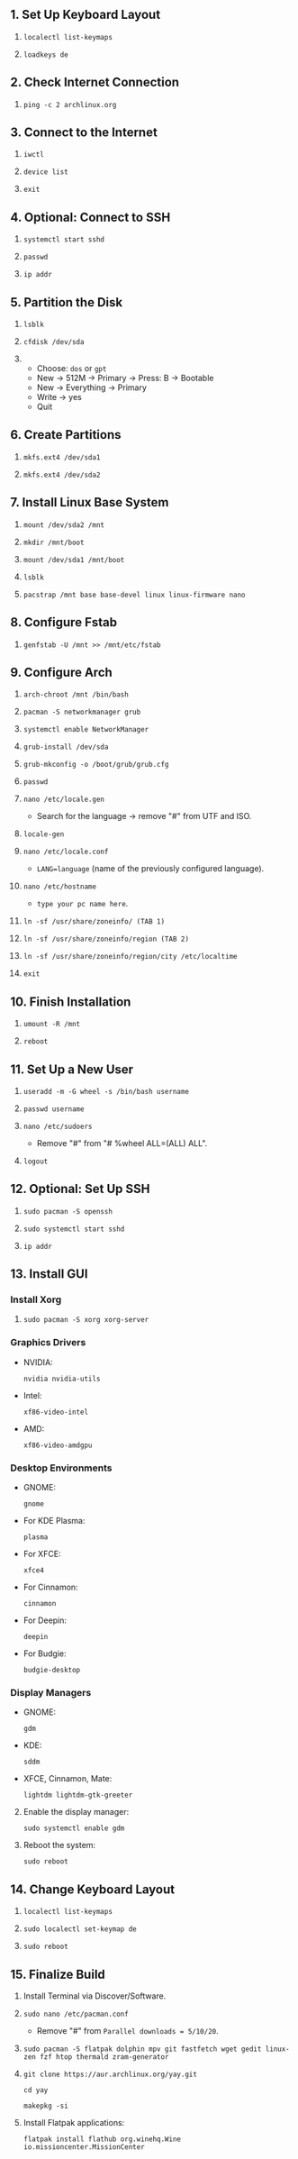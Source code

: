 ## 1. Set Up Keyboard Layout

1. 
   ```
   localectl list-keymaps
   ```
2. 
   ```
   loadkeys de
   ```

## 2. Check Internet Connection

1. 
   ```
   ping -c 2 archlinux.org
   ```

## 3. Connect to the Internet

1. 
   ```
   iwctl
   ```
2. 
   ```
   device list
   ```
3. 
   ```
   exit
   ```

## 4. Optional: Connect to SSH

1. 
   ```
   systemctl start sshd
   ```
2. 
   ```
   passwd
   ```
3. 
   ```
   ip addr
   ```

## 5. Partition the Disk

1. 
   ```
   lsblk
   ```
2. 
   ```
   cfdisk /dev/sda
   ```

3. - Choose: `dos` or `gpt`
   - New -> 512M -> Primary -> Press: B -> Bootable
   - New -> Everything -> Primary
   - Write -> yes
   - Quit

## 6. Create Partitions

1. 
   ```
   mkfs.ext4 /dev/sda1
   ```
2. 
   ```
   mkfs.ext4 /dev/sda2
   ```

## 7. Install Linux Base System

1. 
   ```
   mount /dev/sda2 /mnt
   ```
2. 
   ```
   mkdir /mnt/boot
   ```
3. 
   ```
   mount /dev/sda1 /mnt/boot
   ```
4. 
   ```
   lsblk
   ```
5. 
   ```
   pacstrap /mnt base base-devel linux linux-firmware nano
   ```

## 8. Configure Fstab

1. 
   ```
   genfstab -U /mnt >> /mnt/etc/fstab
   ```

## 9. Configure Arch

1. 
   ```
   arch-chroot /mnt /bin/bash
   ```
2. 
   ```
   pacman -S networkmanager grub
   ```
3. 
   ```
   systemctl enable NetworkManager
   ```
4. 
   ```
   grub-install /dev/sda
   ```
5. 
   ```
   grub-mkconfig -o /boot/grub/grub.cfg
   ```
6. 
   ```
   passwd
   ```
7. 
   ```
   nano /etc/locale.gen
   ```
   - Search for the language -> remove "#" from UTF and ISO.

8. 
   ```
   locale-gen
   ```
9. 
   ```
   nano /etc/locale.conf
   ```
   - `LANG=language` (name of the previously configured language).

10. 
    ```
    nano /etc/hostname
    ```
    - `type your pc name here`.

11. 
    ```
    ln -sf /usr/share/zoneinfo/ (TAB 1)
    ```
12. 
    ```
    ln -sf /usr/share/zoneinfo/region (TAB 2)
    ```
13. 
    ```
    ln -sf /usr/share/zoneinfo/region/city /etc/localtime
    ```
14. 
    ```
    exit
    ```

## 10. Finish Installation 

1. 
   ```
   umount -R /mnt
   ```
2. 
   ```
   reboot
   ```

## 11. Set Up a New User

1. 
   ```
   useradd -m -G wheel -s /bin/bash username
   ```
2. 
   ```
   passwd username
   ```
3. 
   ```
   nano /etc/sudoers
   ```
   - Remove "#" from "# %wheel ALL=(ALL) ALL".

4. 
   ```
   logout
   ```

## 12. Optional: Set Up SSH

1. 
   ```
   sudo pacman -S openssh
   ```
2. 
   ```
   sudo systemctl start sshd
   ```
3. 
   ```
   ip addr
   ```

## 13. Install GUI

### Install Xorg

1. 
   ```
   sudo pacman -S xorg xorg-server
   ```

### Graphics Drivers

- NVIDIA:
   ```
   nvidia nvidia-utils
   ```
- Intel:
   ```
   xf86-video-intel
   ```
- AMD:
   ```
   xf86-video-amdgpu
   ```

### Desktop Environments

- GNOME:
   ```
   gnome
   ```
- For KDE Plasma:
   ```
   plasma
   ```
- For XFCE:
   ```
  xfce4
   ```
- For Cinnamon:
   ```
   cinnamon
   ```
- For Deepin:
   ```
   deepin 
   ```
- For Budgie:
   ```
   budgie-desktop
   ```

### Display Managers

- GNOME: 
   ```
   gdm
   ```
- KDE: 
   ```
   sddm
   ```
- XFCE, Cinnamon, Mate: 
   ```
   lightdm lightdm-gtk-greeter
   ```

2. Enable the display manager:
   ```
   sudo systemctl enable gdm
   ```

3. Reboot the system:
   ```
   sudo reboot
   ```

## 14. Change Keyboard Layout

1. 
   ```
   localectl list-keymaps
   ```
2. 
   ```
   sudo localectl set-keymap de
   ```
3. 
   ```
   sudo reboot
   ```

## 15. Finalize Build

1. Install Terminal via Discover/Software.
2. 
   ```
   sudo nano /etc/pacman.conf
   ```
   - Remove "#" from `Parallel downloads = 5/10/20`.
  
3.  
   ```
   sudo pacman -S flatpak dolphin mpv git fastfetch wget gedit linux-zen fzf htop thermald zram-generator 
4. 
   ```
   git clone https://aur.archlinux.org/yay.git
   ```
    
   ```
   cd yay
   ```
    
   ```
   makepkg -si
   ```


5. Install Flatpak applications:
   ```
   flatpak install flathub org.winehq.Wine io.missioncenter.MissionCenter
   ```
